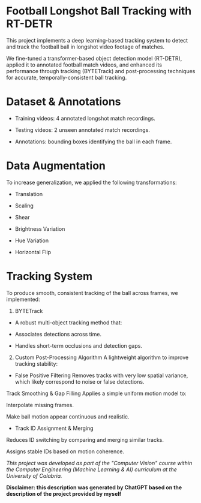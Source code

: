 # Football Longshot Ball Tracking with RT-DETR

  This project implements a deep learning-based tracking system to detect and track the football ball in longshot video footage of matches.

  We fine-tuned a transformer-based object detection model (RT-DETR), applied it to annotated football match videos, and enhanced its performance through tracking (BYTETrack) and post-processing techniques for accurate, temporally-consistent ball tracking.

# Dataset & Annotations
  * Training videos: 4 annotated longshot match recordings.

  * Testing videos: 2 unseen annotated match recordings.

  * Annotations: bounding boxes identifying the ball in each frame.

# Data Augmentation
To increase generalization, we applied the following transformations:

*  Translation

*  Scaling

*  Shear

*  Brightness Variation

*  Hue Variation

*  Horizontal Flip

# Tracking System
To produce smooth, consistent tracking of the ball across frames, we implemented:

1. BYTETrack
  * A robust multi-object tracking method that:

  * Associates detections across time.

  * Handles short-term occlusions and detection gaps.

2. Custom Post-Processing Algorithm
A lightweight algorithm to improve tracking stability:

  *  False Positive Filtering
Removes tracks with very low spatial variance, which likely correspond to noise or false detections.

   Track Smoothing & Gap Filling
Applies a simple uniform motion model to:

Interpolate missing frames.

Make ball motion appear continuous and realistic.

  * Track ID Assignment & Merging

Reduces ID switching by comparing and merging similar tracks.

Assigns stable IDs based on motion coherence.

*This project was developed as part of the "Computer Vision" course within the Computer Engineering (Machine Learning & AI) curriculum at the University of Calabria.*

**Disclaimer: this description was generated by ChatGPT based on the description of the project provided by myself**
